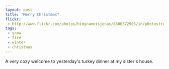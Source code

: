 ```yaml
---
layout: post
title: "Merry Christmas"
flickr:
 - http://www.flickr.com/photos/himynameisjonas/8306372905/in/photostream/
tags:
 - snow
 - fire
 - winter
 - christmas
---
```


A very cozy welcome to yesterday's turkey dinner at my sister's house.